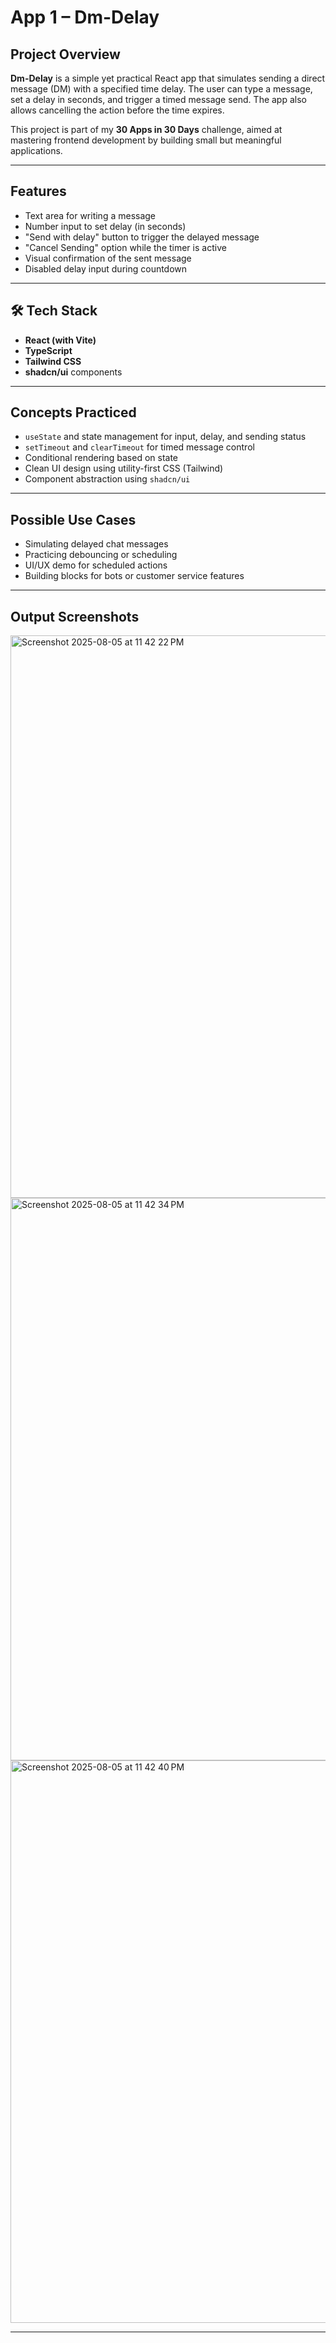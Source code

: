 # App 1 – Dm-Delay

##  Project Overview

**Dm-Delay** is a simple yet practical React app that simulates sending a direct message (DM) with a specified time delay. The user can type a message, set a delay in seconds, and trigger a timed message send. The app also allows cancelling the action before the time expires.

This project is part of my **30 Apps in 30 Days** challenge, aimed at mastering frontend development by building small but meaningful applications.

---

##  Features

- Text area for writing a message
- Number input to set delay (in seconds)
- "Send with delay" button to trigger the delayed message
- "Cancel Sending" option while the timer is active
- Visual confirmation of the sent message
- Disabled delay input during countdown

---

## 🛠 Tech Stack

- **React (with Vite)**
- **TypeScript**
- **Tailwind CSS**
- **shadcn/ui** components

---

##  Concepts Practiced

- `useState` and state management for input, delay, and sending status
- `setTimeout` and `clearTimeout` for timed message control
- Conditional rendering based on state
- Clean UI design using utility-first CSS (Tailwind)
- Component abstraction using `shadcn/ui`

---

##  Possible Use Cases

- Simulating delayed chat messages
- Practicing debouncing or scheduling
- UI/UX demo for scheduled actions
- Building blocks for bots or customer service features

---

##  Output Screenshots

<img width="1440" height="900" alt="Screenshot 2025-08-05 at 11 42 22 PM" src="https://github.com/user-attachments/assets/b6e8d7c5-26b9-4273-8e47-933f77800c50" />

<img width="1440" height="900" alt="Screenshot 2025-08-05 at 11 42 34 PM" src="https://github.com/user-attachments/assets/d9f0be66-3dfa-4fef-92f3-a39c6c707ef7" />

<img width="1440" height="900" alt="Screenshot 2025-08-05 at 11 42 40 PM" src="https://github.com/user-attachments/assets/bbff360b-920a-4da9-9df6-a37f72c9b540" />


---


